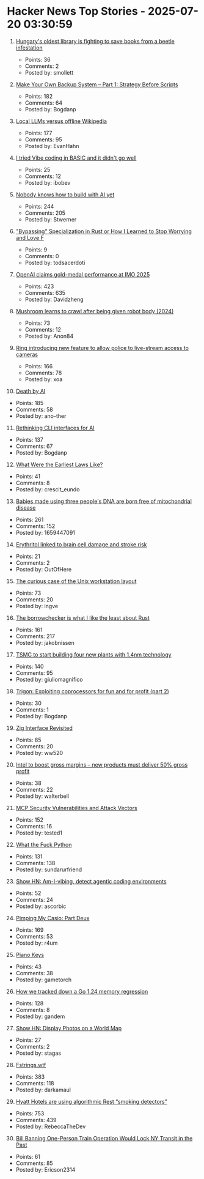 # Hacker News Top Stories - 2025-07-20 03:30:59

1. [Hungary's oldest library is fighting to save books from a beetle infestation](https://www.npr.org/2025/07/14/nx-s1-5467062/hungary-library-books-beetles)
   - Points: 36
   - Comments: 2
   - Posted by: smollett

2. [Make Your Own Backup System – Part 1: Strategy Before Scripts](https://it-notes.dragas.net/2025/07/18/make-your-own-backup-system-part-1-strategy-before-scripts/)
   - Points: 182
   - Comments: 64
   - Posted by: Bogdanp

3. [Local LLMs versus offline Wikipedia](https://evanhahn.com/local-llms-versus-offline-wikipedia/)
   - Points: 177
   - Comments: 95
   - Posted by: EvanHahn

4. [I tried Vibe coding in BASIC and it didn't go well](https://www.goto10retro.com/p/vibe-coding-in-basic)
   - Points: 25
   - Comments: 12
   - Posted by: ibobev

5. [Nobody knows how to build with AI yet](https://worksonmymachine.substack.com/p/nobody-knows-how-to-build-with-ai)
   - Points: 244
   - Comments: 205
   - Posted by: Stwerner

6. ["Bypassing" Specialization in Rust or How I Learned to Stop Worrying and Love F](https://oakchris1955.eu/posts/bypassing_specialization/)
   - Points: 9
   - Comments: 0
   - Posted by: todsacerdoti

7. [OpenAI claims gold-medal performance at IMO 2025](https://twitter.com/alexwei_/status/1946477742855532918)
   - Points: 423
   - Comments: 635
   - Posted by: Davidzheng

8. [Mushroom learns to crawl after being given robot body (2024)](https://www.the-independent.com/tech/robot-mushroom-biohybrid-robotics-cornell-b2610411.html)
   - Points: 73
   - Comments: 12
   - Posted by: Anon84

9. [Ring introducing new feature to allow police to live-stream access to cameras](https://www.eff.org/deeplinks/2025/07/amazon-ring-cashes-techno-authoritarianism-and-mass-surveillance)
   - Points: 166
   - Comments: 78
   - Posted by: xoa

10. [Death by AI](https://davebarry.substack.com/p/death-by-ai)
   - Points: 185
   - Comments: 58
   - Posted by: ano-ther

11. [Rethinking CLI interfaces for AI](https://www.notcheckmark.com/2025/07/rethinking-cli-interfaces-for-ai/)
   - Points: 137
   - Comments: 67
   - Posted by: Bogdanp

12. [What Were the Earliest Laws Like?](https://worldhistory.substack.com/p/what-were-the-earliest-laws-really)
   - Points: 41
   - Comments: 8
   - Posted by: crescit_eundo

13. [Babies made using three people's DNA are born free of mitochondrial disease](https://www.bbc.com/news/articles/cn8179z199vo)
   - Points: 261
   - Comments: 152
   - Posted by: 1659447091

14. [Erythritol linked to brain cell damage and stroke risk](https://www.sciencedaily.com/releases/2025/07/250718035156.htm)
   - Points: 21
   - Comments: 2
   - Posted by: OutOfHere

15. [The curious case of the Unix workstation layout](https://thejpster.org.uk/blog/blog-2025-07-19/)
   - Points: 73
   - Comments: 20
   - Posted by: ingve

16. [The borrowchecker is what I like the least about Rust](https://viralinstruction.com/posts/borrowchecker/)
   - Points: 161
   - Comments: 217
   - Posted by: jakobnissen

17. [TSMC to start building four new plants with 1.4nm technology](https://www.taipeitimes.com/News/front/archives/2025/07/20/2003840583)
   - Points: 140
   - Comments: 95
   - Posted by: giuliomagnifico

18. [Trigon: Exploiting coprocessors for fun and for profit (part 2)](https://alfiecg.uk/2025/07/16/Trigon.html)
   - Points: 30
   - Comments: 1
   - Posted by: Bogdanp

19. [Zig Interface Revisited](https://williamw520.github.io/2025/07/13/zig-interface-revisited.html)
   - Points: 85
   - Comments: 20
   - Posted by: ww520

20. [Intel to boost gross margins – new products must deliver 50% gross profit](https://www.tomshardware.com/tech-industry/semiconductors/intel-draws-a-line-in-the-sand-to-boost-gross-margins-new-products-must-deliver-50-percent-to-get-the-green-light)
   - Points: 38
   - Comments: 22
   - Posted by: walterbell

21. [MCP Security Vulnerabilities and Attack Vectors](https://forgecode.dev/blog/prevent-attacks-on-mcp/)
   - Points: 152
   - Comments: 16
   - Posted by: tested1

22. [What the Fuck Python](https://colab.research.google.com/github/satwikkansal/wtfpython/blob/master/irrelevant/wtf.ipynb)
   - Points: 131
   - Comments: 138
   - Posted by: sundarurfriend

23. [Show HN: Am-I-vibing, detect agentic coding environments](https://github.com/ascorbic/am-i-vibing)
   - Points: 52
   - Comments: 24
   - Posted by: ascorbic

24. [Pimping My Casio: Part Deux](https://blog.jgc.org/2025/07/pimping-my-casio-part-deux.html)
   - Points: 169
   - Comments: 53
   - Posted by: r4um

25. [Piano Keys](https://www.mathpages.com/home/kmath043.htm)
   - Points: 43
   - Comments: 38
   - Posted by: gametorch

26. [How we tracked down a Go 1.24 memory regression](https://www.datadoghq.com/blog/engineering/go-memory-regression/)
   - Points: 128
   - Comments: 8
   - Posted by: gandem

27. [Show HN: Display Photos on a World Map](https://worldsnap.surge.sh/)
   - Points: 27
   - Comments: 2
   - Posted by: stagas

28. [Fstrings.wtf](https://fstrings.wtf/)
   - Points: 383
   - Comments: 118
   - Posted by: darkamaul

29. [Hyatt Hotels are using algorithmic Rest “smoking detectors”](https://twitter.com/_ZachGriff/status/1945959030851035223)
   - Points: 753
   - Comments: 439
   - Posted by: RebeccaTheDev

30. [Bill Banning One-Person Train Operation Would Lock NY Transit in the Past](https://www.etany.org/statements/impeding-progress-costing-riders-opto)
   - Points: 61
   - Comments: 85
   - Posted by: Ericson2314

